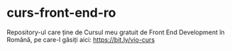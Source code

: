 # curs-front-end-ro
Repository-ul care ține de Cursul meu gratuit de Front End Development în Română, pe care-l găsiți aici: https://bit.ly/vio-curs

